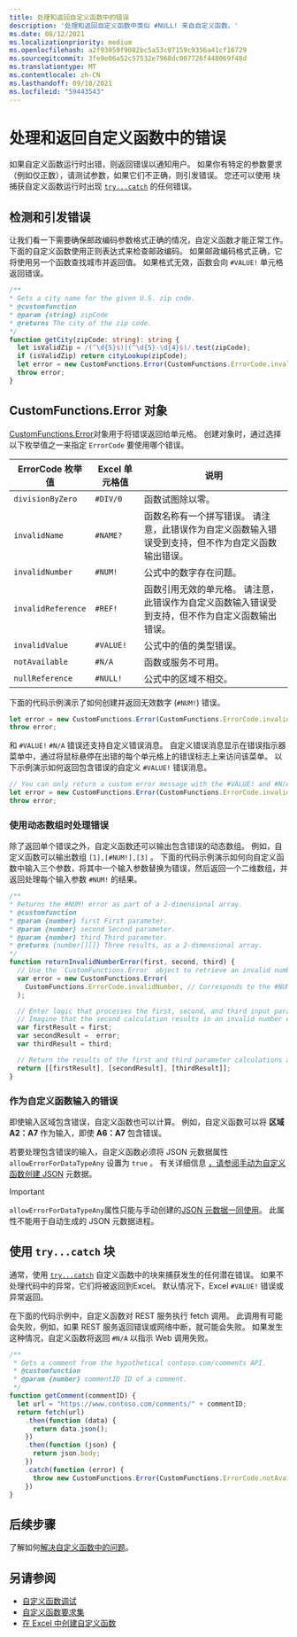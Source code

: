 ```yaml
---
title: 处理和返回自定义函数中的错误
description: '处理和返回自定义函数中类似 #NULL! 来自自定义函数。'
ms.date: 08/12/2021
ms.localizationpriority: medium
ms.openlocfilehash: a2f93059f9082bc5a53c07159c9356a41cf16729
ms.sourcegitcommit: 3fe9e06a52c57532e7968dc007726f448069f48d
ms.translationtype: MT
ms.contentlocale: zh-CN
ms.lasthandoff: 09/18/2021
ms.locfileid: "59443543"
---
```

# <a name="handle-and-return-errors-from-your-custom-function"></a>处理和返回自定义函数中的错误

如果自定义函数运行时出错，则返回错误以通知用户。 如果你有特定的参数要求（例如仅正数），请测试参数，如果它们不正确，则引发错误。 您还可以使用 块捕获自定义函数运行时出现 [`try...catch`](https://developer.mozilla.org/docs/Web/JavaScript/Reference/Statements/try...catch) 的任何错误。

## <a name="detect-and-throw-an-error"></a>检测和引发错误

让我们看一下需要确保邮政编码参数格式正确的情况，自定义函数才能正常工作。 下面的自定义函数使用正则表达式来检查邮政编码。 如果邮政编码格式正确，它将使用另一个函数查找城市并返回值。 如果格式无效，函数会向 `#VALUE!` 单元格返回错误。

```typescript
/**
* Gets a city name for the given U.S. zip code.
* @customfunction
* @param {string} zipCode
* @returns The city of the zip code.
*/
function getCity(zipCode: string): string {
  let isValidZip = /(^\d{5}$)|(^\d{5}-\d{4}$)/.test(zipCode);
  if (isValidZip) return cityLookup(zipCode);
  let error = new CustomFunctions.Error(CustomFunctions.ErrorCode.invalidValue, "Please provide a valid U.S. zip code.");
  throw error;
}
```

## <a name="the-customfunctionserror-object"></a>CustomFunctions.Error 对象

[CustomFunctions.Error](/javascript/api/custom-functions-runtime/customfunctions.error)对象用于将错误返回给单元格。 创建对象时，通过选择以下枚举值之一来指定 `ErrorCode` 要使用哪个错误。

|ErrorCode 枚举值  |Excel 单元格值  |说明  |
|---------------|---------|---------|
|`divisionByZero` | `#DIV/0`  | 函数试图除以零。 |
|`invalidName`    | `#NAME?`  | 函数名称有一个拼写错误。 请注意，此错误作为自定义函数输入错误受到支持，但不作为自定义函数输出错误。 |
|`invalidNumber`  | `#NUM!`   | 公式中的数字存在问题。 |
|`invalidReference` | `#REF!` | 函数引用无效的单元格。 请注意，此错误作为自定义函数输入错误受到支持，但不作为自定义函数输出错误。|
|`invalidValue`   | `#VALUE!` | 公式中的值的类型错误。 |
|`notAvailable`   | `#N/A`    | 函数或服务不可用。 |
|`nullReference`  | `#NULL!`  | 公式中的区域不相交。 |

下面的代码示例演示了如何创建并返回无效数字 (`#NUM!`) 错误。

```typescript
let error = new CustomFunctions.Error(CustomFunctions.ErrorCode.invalidNumber);
throw error;
```

和 `#VALUE!` `#N/A` 错误还支持自定义错误消息。 自定义错误消息显示在错误指示器菜单中，通过将鼠标悬停在出错的每个单元格上的错误标志上来访问该菜单。 以下示例演示如何返回包含错误的自定义 `#VALUE!` 错误消息。

```typescript
// You can only return a custom error message with the #VALUE! and #N/A errors.
let error = new CustomFunctions.Error(CustomFunctions.ErrorCode.invalidValue, "The parameter can only contain lowercase characters.");
throw error;
```

### <a name="handle-errors-when-working-with-dynamic-arrays"></a>使用动态数组时处理错误

除了返回单个错误之外，自定义函数还可以输出包含错误的动态数组。 例如，自定义函数可以输出数组 `[1],[#NUM!],[3]` 。 下面的代码示例演示如何向自定义函数中输入三个参数，将其中一个输入参数替换为错误，然后返回一个二维数组，并返回处理每个输入参数 `#NUM!` 的结果。

```js
/**
* Returns the #NUM! error as part of a 2-dimensional array.
* @customfunction
* @param {number} first First parameter.
* @param {number} second Second parameter.
* @param {number} third Third parameter.
* @returns {number[][]} Three results, as a 2-dimensional array.
*/
function returnInvalidNumberError(first, second, third) {
  // Use the `CustomFunctions.Error` object to retrieve an invalid number error.
  var error = new CustomFunctions.Error(
    CustomFunctions.ErrorCode.invalidNumber, // Corresponds to the #NUM! error in the Excel UI.
  );

  // Enter logic that processes the first, second, and third input parameters.
  // Imagine that the second calculation results in an invalid number error. 
  var firstResult = first;
  var secondResult =  error;
  var thirdResult = third;

  // Return the results of the first and third parameter calculations and a #NUM! error in place of the second result. 
  return [[firstResult], [secondResult], [thirdResult]];
}
```

### <a name="errors-as-custom-function-inputs"></a>作为自定义函数输入的错误

即使输入区域包含错误，自定义函数也可以计算。 例如，自定义函数可以将 **区域 A2：A7** 作为输入，即使 **A6：A7** 包含错误。

若要处理包含错误的输入，自定义函数必须将 JSON 元数据属性 `allowErrorForDataTypeAny` 设置为 `true` 。 有关详细信息 [，请参阅手动为自定义函数创建 JSON](custom-functions-json.md#metadata-reference) 元数据。

> [!IMPORTANT]
> `allowErrorForDataTypeAny`属性只能与手动创建的[JSON 元数据一同使用](custom-functions-json.md)。 此属性不能用于自动生成的 JSON 元数据进程。

## <a name="use-trycatch-blocks"></a>使用 `try...catch` 块

通常，使用 [`try...catch`](https://developer.mozilla.org/docs/Web/JavaScript/Reference/Statements/try...catch) 自定义函数中的块来捕获发生的任何潜在错误。 如果不处理代码中的异常，它们将被返回到Excel。 默认情况下，Excel `#VALUE!` 错误或异常返回。

在下面的代码示例中，自定义函数对 REST 服务执行 fetch 调用。 此调用有可能会失败，例如，如果 REST 服务返回错误或网络中断，就可能会失败。 如果发生这种情况，自定义函数将返回 `#N/A` 以指示 Web 调用失败。

```typescript
/**
 * Gets a comment from the hypothetical contoso.com/comments API.
 * @customfunction
 * @param {number} commentID ID of a comment.
 */
function getComment(commentID) {
  let url = "https://www.contoso.com/comments/" + commentID;
  return fetch(url)
    .then(function (data) {
      return data.json();
    })
    .then(function (json) {
      return json.body;
    })
    .catch(function (error) {
      throw new CustomFunctions.Error(CustomFunctions.ErrorCode.notAvailable);
    })
}
```

## <a name="next-steps"></a>后续步骤

了解如何[解决自定义函数中的问题](custom-functions-troubleshooting.md)。

## <a name="see-also"></a>另请参阅

* [自定义函数调试](custom-functions-debugging.md)
* [自定义函数要求集](../reference/requirement-sets/custom-functions-requirement-sets.md)
* [在 Excel 中创建自定义函数](custom-functions-overview.md)
